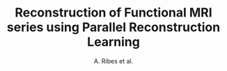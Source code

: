 ---
cat: ciel
subcat: neurophysics
bestof: false
author: A. Ribes et al.
title: Reconstruction of Functional MRI series using Parallel Reconstruction Learning
year: 2005
type: misc
---
